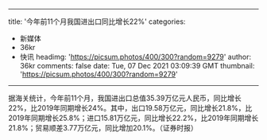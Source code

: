 
---
title: '今年前11个月我国进出口同比增长22%'
categories: 
 - 新媒体
 - 36kr
 - 快讯
headimg: 'https://picsum.photos/400/300?random=9279'
author: 36kr
comments: false
date: Tue, 07 Dec 2021 03:09:39 GMT
thumbnail: 'https://picsum.photos/400/300?random=9279'
---

<div>   
据海关统计，今年前11个月，我国进出口总值35.39万亿元人民币，同比增长22%，比2019年同期增长24%。其中，出口19.58万亿元，同比增长21.8%，比2019年同期增长25.8%；进口15.81万亿元，同比增长22.2%，比2019年同期增长21.8%；贸易顺差3.77万亿元，同比增加20.1%。（证券时报）  
</div>
            